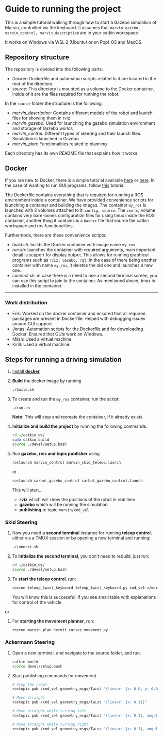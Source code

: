 # Guide to running the project

This is a simple tutorial walking through how to start a Gazebo simulation of Marvin, controlled via the keyboard.
It assumes that `marvin_gazebo, marvin_control, marvin_description` are in your catkin workspace

It works on Windows via WSL 2 (Ubuntu) or on Pop!_OS and MacOS.

## Repository structure

The repository is divided into the following parts:

- *Docker:* Dockerfile and automation scripts related to it are located in the root of the directory
- *source:* This directory is mounted as a volume to the Docker container, inside of it are the files required for running the robot.

In the `source` folder the structure is the following:

- *marvin_description:* Contains different models of the robot and launch files for showing them in rviz
- *marvin_gazebo:* Used for launching the gazebo simulation environment and storage of Gazebo worlds
- *marvin_control:* Different types of steering and their launch files. Simulation is launched in Gazebo
- *marvin_plan:* Functionalities related to planning

Each directory has its own README file that explains how it works.

## Docker

If you are new to Docker, there is a simple tutorial available [here](/Install%20docker.md) or [here](http://wiki.ros.org/docker/Tutorials/Docker). In the case of wanting to run GUI programs, follow [this](http://wiki.ros.org/es/docker/Tutorials/GUI) tutorial.

The Dockerfile contains everything that is required for running a ROS environment inside a container. We have provided convenience scripts for launching a container and building the images. The container `my_ros` is launched with 2 volumes attached to it: `config, source`. The `config` volume contains very bare-bones configuration files for using tmux inside the ROS container, another thing it contains is a `bashrc` file that source the catkin workspace and ros functionalities.

Furthermode, there are these convenience scripts:

- *build.sh:* builds the Docker container with image name `my_ros`
- *run.sh:* launches the container with required arguments, main important detail is support for display output. This allows for running graphical programs such as `rviz, Gazebo, rqt`. In the case of there being another container with name `my_ros`, it deletes the old one and launches a new one.
- *connect.sh:* in case there is a need to use a second terminal screen, you can use this script to join to the container. As mentioned above, tmux is installed in the container.

----------

### Work distribution
- Erik: Worked on the docker container and ensured that all required packages are present in Dockerfile. Helped with debugging issues around GUI support.
- Jonas: Automation scripts for the Dockerfile and for downloading Docker. Ensured that GUIs work on Windows. 
- Milan: Used a virtual machine.
- Kirill: Used a virtual machine.
## Steps for running a driving simulation

1. [Install **docker**](<Install docker.md>)
1. **Build** the docker image by running

    ```bash
    ./build.sh
    ```

1. To create and run the `my_ros` container, run the script:

    ```bash
    ./run.sh
    ```

    **Note:** This will stop and recreate the container, if it already exists.

1. **Initialize and build the project** by running the following commands:

    ```bash
    cd ~/catkin_ws/
    sudo catkin build
    source ./devel/setup.bash
    ```

1. Run **gazebo, rviz and topic publisher** using

    ```bash
    roslaunch marvin_control marvin_skid_teleop.launch
    ```

    or

    ```bash
    roslaunch carbot_gazebo_control carbot_gazebo_control.launch
    ```

    This will start...
    - **rviz** which will show the positions of the robot in real time
    - **gazebo** which will be running the simulation
    - **publishing** to topic `marvin/cmd_vel`

### Skid Steering

1. Now you need a **second terminal** instance for running **teleop control**, either via a TMUX session or by opening a new terminal and running:

    ```bash
    ./connect.sh
    ```

1. To **initialize the second terminal**, you don't need to rebuild, just run:
    ```bash
    cd ~/catkin_ws/
    source ./devel/setup.bash
    ```

1. To **start the teleop control**, run:

    ```bash
    rosrun teleop_twist_keyboard teleop_twist_keyboard.py cmd_vel:=/marvin/cmd_vel
    ```

    You will know this is successfull if you see small table with explanations for control of the vehicle.

or

1. For **starting the movement planner**, run:

    ```bash
    rosrun marvin_plan hermit_curves_movement.py
    ```

### Ackermann Steering

1. Open a new terminal, and navigate to the source folder, and run.

    ```bash
    catkin build
    source devel/setup.bash
    ```
2. Start publishing commands for movement.

    ```bash
    # Stop the robot.
    rostopic pub /cmd_vel geometry_msgs/Twist "{linear: {x: 0.0, y: 0.0}, angular: {z: 0.0}}" -1
    ```

    ```bash
    # Move straight
    rostopic pub /cmd_vel geometry_msgs/Twist "{linear: {x: 0.1}}"
    ```

    ```bash
    # Move straight while turning left
    rostopic pub /cmd_vel geometry_msgs/Twist "{linear: {x: 0.1}, angular: {z: 0.02}}"
    ```

    ```bash
    # Move straight while turning right
    rostopic pub /cmd_vel geometry_msgs/Twist "{linear: {x: 0.1}, angular: {z: -0.02}}"
    ```
